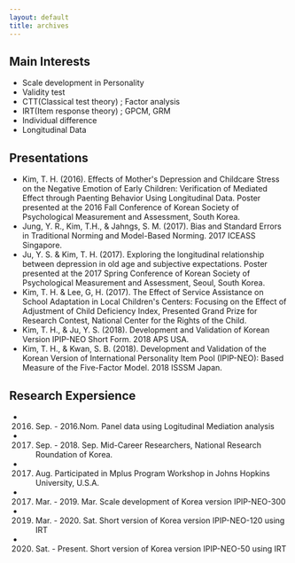 ```yaml
---
layout: default
title: archives
---
```


## Main Interests
* Scale development in Personality 
* Validity test
* CTT(Classical test theory) ; Factor analysis 
* IRT(Item response theory) ; GPCM, GRM
* Individual difference
* Longitudinal Data

## Presentations 
* Kim, T. H. (2016). Effects of Mother's Depression and Childcare Stress on the Negative Emotion of Early Children: Verification of Mediated Effect through Paenting Behavior Using Longitudinal Data. Poster presented at the 2016 Fall Conference of Korean Society of Psychological Measurement and Assessment, South Korea.
* Jung, Y. R., Kim, T.H., & Jahngs, S. M. (2017). Bias and Standard Errors in Traditional Norming and Model-Based Norming. 2017 ICEASS Singapore.
* Ju, Y. S. & Kim, T. H. (2017). Exploring the longitudinal relationship between depression in old age and subjective expectations. Poster presented at the 2017 Spring Conference of Korean Society of Psychological Measurement and Assessment, Seoul, South Korea.
* Kim, T. H. & Lee, G, H. (2017). The Effect of Service Assistance on School Adaptation in Local Children's Centers: Focusing on the Effect of Adjustment of Child Deficiency Index, Presented Grand Prize for Research Contest, National Center for the Rights of the Child. 
* Kim, T. H., & Ju, Y. S. (2018). Development and Validation of Korean Version IPIP-NEO Short Form. 2018 APS USA.
* Kim, T. H., & Kwan, S. B. (2018). Development and Validation of the Korean Version of International Personality Item Pool (IPIP-NEO): Based Measure of the Five-Factor Model. 2018 ISSSM Japan.

## Research Expersience
*  2016. Sep. - 2016.Nom. Panel data using Logitudinal Mediation analysis
*  2017. Sep. - 2018. Sep. Mid-Career Researchers, National Research Roundation of Korea. 
*  2017. Aug.   Participated in Mplus Program Workshop in Johns Hopkins University, U.S.A. 
*  2017. Mar. - 2019. Mar. Scale development of Korea version IPIP-NEO-300
*  2019. Mar. - 2020. Sat. Short version of Korea version IPIP-NEO-120 using IRT
*  2020. Sat. - Present. Short version of Korea version IPIP-NEO-50 using IRT


